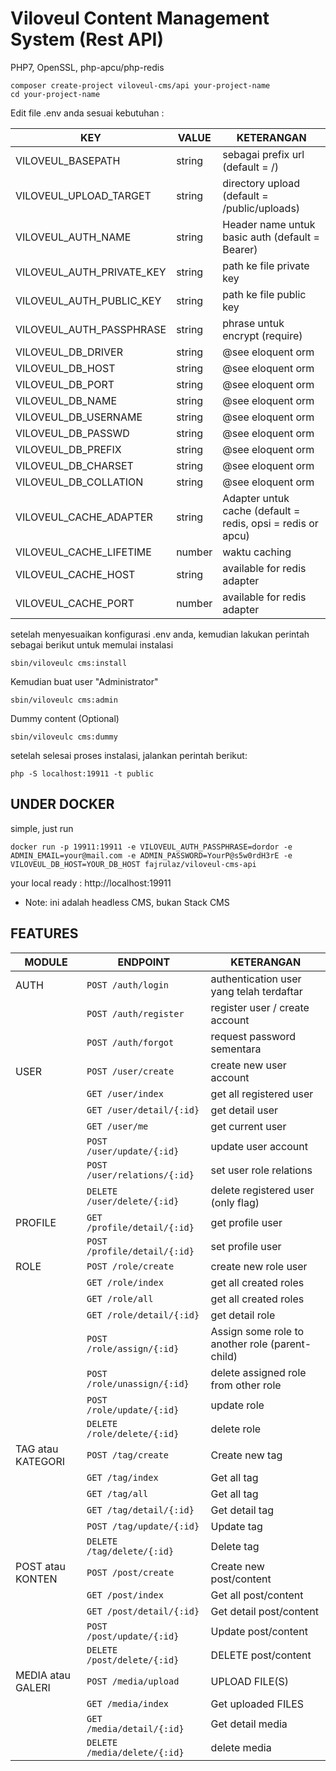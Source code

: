 
#  Viloveul Content Management System (Rest API)

PHP7, OpenSSL, php-apcu/php-redis
```shell
composer create-project viloveul-cms/api your-project-name
cd your-project-name
```
Edit file .env anda sesuai kebutuhan :

| KEY | VALUE | KETERANGAN |
| - | - | - |
| VILOVEUL_BASEPATH | string | sebagai prefix url (default = /) |
| VILOVEUL_UPLOAD_TARGET | string | directory upload (default = /public/uploads) |
| VILOVEUL_AUTH_NAME | string | Header name untuk basic auth (default = Bearer) |
| VILOVEUL_AUTH_PRIVATE_KEY | string | path ke file private key |
| VILOVEUL_AUTH_PUBLIC_KEY | string | path ke file public key |
| VILOVEUL_AUTH_PASSPHRASE | string | phrase untuk encrypt (require) |
| VILOVEUL_DB_DRIVER | string | @see eloquent orm |
| VILOVEUL_DB_HOST | string | @see eloquent orm |
| VILOVEUL_DB_PORT | string | @see eloquent orm |
| VILOVEUL_DB_NAME | string | @see eloquent orm |
| VILOVEUL_DB_USERNAME | string | @see eloquent orm |
| VILOVEUL_DB_PASSWD | string | @see eloquent orm |
| VILOVEUL_DB_PREFIX | string | @see eloquent orm |
| VILOVEUL_DB_CHARSET | string | @see eloquent orm |
| VILOVEUL_DB_COLLATION | string | @see eloquent orm |
| VILOVEUL_CACHE_ADAPTER | string | Adapter untuk cache (default = redis, opsi = redis or apcu) |
| VILOVEUL_CACHE_LIFETIME | number | waktu caching |
| VILOVEUL_CACHE_HOST | string | available for redis adapter |
| VILOVEUL_CACHE_PORT | number | available for redis adapter |

setelah menyesuaikan konfigurasi .env anda, kemudian lakukan perintah sebagai berikut untuk memulai instalasi
```shell
sbin/viloveulc cms:install
```
Kemudian buat user "Administrator"
```shell
sbin/viloveulc cms:admin
```
Dummy content (Optional)
```shell
sbin/viloveulc cms:dummy
```
setelah selesai proses instalasi, jalankan perintah berikut:
```shell
php -S localhost:19911 -t public
```

##  UNDER DOCKER
simple, just run
```shell
docker run -p 19911:19911 -e VILOVEUL_AUTH_PASSPHRASE=dordor -e ADMIN_EMAIL=your@mail.com -e ADMIN_PASSWORD=YourP@s5w0rdH3rE -e VILOVEUL_DB_HOST=YOUR_DB_HOST fajrulaz/viloveul-cms-api
```
your local ready : http://localhost:19911

* Note: ini adalah headless CMS, bukan Stack CMS

##  FEATURES

| MODULE | ENDPOINT | KETERANGAN |
| - | - | - |
| AUTH | <code>POST /auth/login</code> | authentication user yang telah terdaftar |
| | <code>POST /auth/register</code> | register user / create account |
| | <code>POST /auth/forgot</code> | request password sementara |
| USER | <code>POST /user/create</code> | create new user account |
| | <code>GET /user/index</code> | get all registered user |
| | <code>GET /user/detail/{:id}</code> | get detail user |
| | <code>GET /user/me</code> | get current user |
| | <code>POST /user/update/{:id}</code> | update user account |
| | <code>POST /user/relations/{:id}</code> | set user role relations |
| | <code>DELETE /user/delete/{:id}</code> | delete registered user (only flag) |
| PROFILE | <code>GET /profile/detail/{:id}</code> | get profile user |
| | <code>POST /profile/detail/{:id}</code> | set profile user |
| ROLE | <code>POST /role/create</code> | create new role user |
| | <code>GET /role/index</code> | get all created roles |
| | <code>GET /role/all</code> | get all created roles |
| | <code>GET /role/detail/{:id}</code> | get detail role |
| | <code>POST /role/assign/{:id}</code> | Assign some role to another role (parent-child) |
| | <code>POST /role/unassign/{:id}</code> | delete assigned role from other role |
| | <code>POST /role/update/{:id}</code> | update role |
| | <code>DELETE /role/delete/{:id}</code> | delete role |
| TAG atau KATEGORI | <code>POST /tag/create</code> | Create new tag |
| | <code>GET /tag/index</code> | Get all tag |
| | <code>GET /tag/all</code> | Get all tag |
| | <code>GET /tag/detail/{:id}</code> | Get detail tag |
| | <code>POST /tag/update/{:id}</code> | Update tag |
| | <code>DELETE /tag/delete/{:id}</code> | Delete tag |
| POST atau KONTEN | <code>POST /post/create</code> | Create new post/content |
| | <code>GET /post/index</code> | Get all post/content |
| | <code>GET /post/detail/{:id}</code> | Get detail post/content |
| | <code>POST /post/update/{:id}</code> | Update post/content |
| | <code>DELETE /post/delete/{:id}</code> | DELETE post/content |
| MEDIA atau GALERI | <code>POST /media/upload</code> | UPLOAD FILE(S) |
| | <code>GET /media/index</code> | Get uploaded FILES |
| | <code>GET /media/detail/{:id}</code> | Get detail media |
| | <code>DELETE /media/delete/{:id}</code> | delete media |
